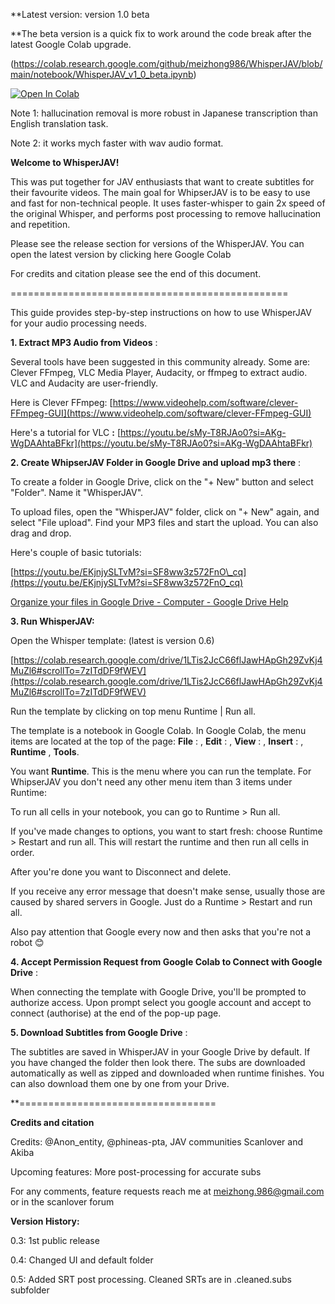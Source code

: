 **Latest version: version 1.0 beta 

**The beta version is a quick fix to work around the code break after the latest Google Colab upgrade.



(https://colab.research.google.com/github/meizhong986/WhisperJAV/blob/main/notebook/WhisperJAV_v1_0_beta.ipynb)


      
  [![Open In Colab](https://colab.research.google.com/assets/colab-badge.svg)](https://colab.research.google.com/github/meizhong986/WhisperJAV/blob/main/notebook/WhisperJAV_v1_0_beta.ipynb)
  
      




Note 1: hallucination removal is more robust in Japanese transcription than English translation task.

Note 2: it works mych faster with wav audio format.





**Welcome to WhisperJAV!**


This was put together for JAV enthusiasts that want to create subtitles for their favourite videos. The main goal for WhipserJAV is to be easy to use and fast for non-technical people. It uses faster-whisper to gain 2x speed of the original Whisper, and performs post processing to remove hallucination and repetition.

Please see the release section for versions of the WhisperJAV. You can open the latest version by clicking here Google Colab

For credits and citation please see the end of this document.



================================================

This guide provides step-by-step instructions on how to use WhisperJAV for your audio processing needs.



**1. Extract MP3 Audio from Videos** :

Several tools have been suggested in this community already. Some are: Clever FFmpeg, VLC Media Player, Audacity, or ffmpeg to extract audio. VLC and Audacity are user-friendly.

Here is Clever FFmpeg: [https://www.videohelp.com/software/clever-FFmpeg-GUI](https://www.videohelp.com/software/clever-FFmpeg-GUI)

Here's a tutorial for VLC **:** [https://youtu.be/sMy-T8RJAo0?si=AKg-WgDAAhtaBFkr](https://youtu.be/sMy-T8RJAo0?si=AKg-WgDAAhtaBFkr)  

  
**2. Create WhipserJAV Folder in Google Drive and upload mp3 there** :

To create a folder in Google Drive, click on the "+ New" button and select "Folder". Name it "WhisperJAV".

To upload files, open the "WhisperJAV" folder, click on "+ New" again, and select "File upload". Find your MP3 files and start the upload. You can also drag and drop.

 Here's couple of basic tutorials:

[https://youtu.be/EKjnjySLTvM?si=SF8ww3z572FnO\_cq](https://youtu.be/EKjnjySLTvM?si=SF8ww3z572FnO_cq)

[Organize your files in Google Drive - Computer - Google Drive Help](https://support.google.com/drive/answer/2375091?hl=en&co=GENIE.Platform%3DDesktop)  

**3. Run WhisperJAV:**

Open the Whisper template: (latest is version 0.6)

[https://colab.research.google.com/drive/1LTis2JcC66flJawHApGh29ZvKj4MuZl6#scrollTo=7zITdDF9fWEV](https://colab.research.google.com/drive/1LTis2JcC66flJawHApGh29ZvKj4MuZl6#scrollTo=7zITdDF9fWEV)

Run the template by clicking on top menu Runtime | Run all.

The template is a notebook in Google Colab. In Google Colab, the menu items are located at the top of the page: **File** : , **Edit** : , **View** : , **Insert** : , **Runtime** , **Tools**.

You want **Runtime**. This is the menu where you can run the template. For WhipserJAV you don't need any other menu item than 3 items under Runtime:

To run all cells in your notebook, you can go to Runtime \> Run all.

If you've made changes to options, you want to start fresh: choose Runtime \> Restart and run all. This will restart the runtime and then run all cells in order.

After you're done you want to Disconnect and delete.

If you receive any error message that doesn't make sense, usually those are caused by shared servers in Google. Just do a  Runtime \> Restart and run all.

Also pay attention that Google every now and then asks that you're not a robot 😊


**4. Accept Permission Request from Google Colab to Connect with Google Drive** :  

 When connecting the template with Google Drive, you'll be prompted to authorize access.
Upon prompt select you google account and accept to connect (authorise) at the end of the pop-up page. 




**5. Download Subtitles from Google Drive** :  

The subtitles are saved in WhisperJAV in your Google Drive by default. If you have changed the folder then look there. The subs are downloaded automatically as well as zipped and downloaded when runtime finishes. You can also download them one by one from your Drive.    

  
**==================================


**Credits and citation**  

Credits: @Anon\_entity, @phineas-pta, JAV communities Scanlover and Akiba

Upcoming features: More post-processing for accurate subs

For any comments, feature requests reach me at [meizhong.986@gmail.com](mailto:meizhong.986@gmail.com) or in the scanlover forum

**Version History:**

0.3: 1st public release

0.4: Changed UI and default folder

0.5: Added SRT post processing. Cleaned SRTs are in .cleaned.subs subfolder
